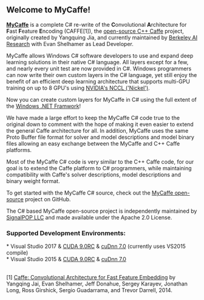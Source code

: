 <H2>Welcome to MyCaffe!</H2>

<b><a href="http://mycaffe.ai">MyCaffe</a></b> is a complete C# re-write of the <b>C</b>onvolutional <b>A</b>rchitecture for <b>F</b>ast <b>F</b>eature <b>E</b>ncoding (CAFFE[1]), 
the <a href="http://caffe.berkeleyvision.org/">open-source C++ Caffe</a> project, originally created by Yangquing Jia, and currently maintained by <a href="http://bair.berkeley.edu/">Berkeley AI Research</a>
with Evan Shelhamer as Lead Developer.

MyCaffe allows Windows C# software developers to use and expand deep learning solutions in their native C# language.  All layers except for a few, and nearly every unit test are now provided in C#.
Windows programmers can now write their own custom layers in the C# language, yet still enjoy the benefit of an efficient deep learning architecture that supports multi-GPU training on up to 8 GPU's
using <a href="https://devblogs.nvidia.com/parallelforall/fast-multi-gpu-collectives-nccl/">NVIDIA's NCCL ('Nickel')</a>. 

Now you can create custom layers for MyCaffe in C# using the full extent of the <a href="https://msdn.microsoft.com/en-us/library/w0x726c2(v=vs.110).aspx">Windows .NET Framwork</a>!

We have made a large effort to keep the MyCaffe C# code true to the original down to comment with the hope of making it even easier to extend 
the general Caffe architecture for all.  In addition, MyCaffe uses the same Proto Buffer file format for solver and model descriptions and model 
binary files allowing an easy exchange between the MyCaffe and C++ Caffe platforms.  

Most of the MyCaffe C# code is very similar to the C++ Caffe code, for our goal is to extend the Caffe platform to C# programmers, while 
maintaining compatibility with Caffe's solver descriptions, model descriptions and binary weight format.

To get started with the MyCaffe C# source, check out the <a href="https://github.com/mycaffe">MyCaffe open-source</a> project on GitHub.  

The C# based MyCaffe open-source project is independently maintained by <a href="http://www.signalpop.com">SignalPOP LLC</a> and made 
available under the Apache 2.0 License.
<h3>Supported Development Environments:</h3>
* Visual Studio 2017 & <a href="https://developer.nvidia.com/cuda-toolkit/whatsnew">CUDA 9.0RC</a> & <a href="https://developer.nvidia.com/cudnn">cuDnn 7.0</a> (currently uses VS2015 compile)</br>
* Visual Studio 2015 & <a href="https://developer.nvidia.com/cuda-toolkit/whatsnew">CUDA 9.0RC</a> & <a href="https://developer.nvidia.com/cudnn">cuDnn 7.0</a> </br>
</br>

[1] [Caffe: Convolutional Architecture for Fast Feature Embedding](https://arxiv.org/abs/1408.5093) by Yangqing Jai, Evan Shelhamer, Jeff Donahue, 
Sergey Karayev, Jonathan Long, Ross Girshick, Sergio Guadarrama, and Trevor Darrell, 2014.
